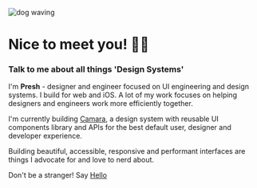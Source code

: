 ![dog waving](https://media.giphy.com/media/Wj7lNjMNDxSmc/giphy.gif)

# Nice to meet you! 👋🏾

### Talk to me about all things 'Design Systems'

I'm **Presh** - designer and engineer focused on UI engineering and design systems. I build for web and iOS. A lot of my work focuses on helping designers and engineers work more efficiently together.

I'm currently building [Camara](https://www.camara.space), a design system with reusable UI components library and APIs for the best default user, designer and developer experience.

Building beautiful, accessible, responsive and performant interfaces are things I advocate for and love to nerd about.

Don't be a stranger! Say [Hello](https://mobile.twitter.com/preshonyee)
